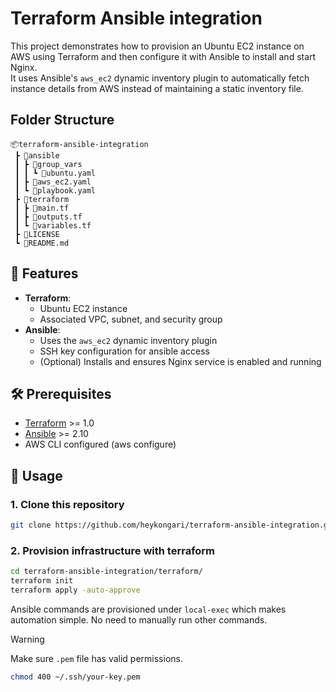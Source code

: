 # Terraform Ansible integration
This project demonstrates how to provision an Ubuntu EC2 instance on AWS using Terraform and then configure it with Ansible to install and start Nginx.  
It uses Ansible's `aws_ec2` dynamic inventory plugin to automatically fetch instance details from AWS instead of maintaining a static inventory file.

## Folder Structure
```
📦terraform-ansible-integration
 ┣ 📂ansible
 ┃ ┣ 📂group_vars
 ┃ ┃ ┗ 📜ubuntu.yaml
 ┃ ┣ 📜aws_ec2.yaml
 ┃ ┗ 📜playbook.yaml
 ┣ 📂terraform
 ┃ ┣ 📜main.tf
 ┃ ┣ 📜outputs.tf
 ┃ ┗ 📜variables.tf
 ┣ 📜LICENSE
 ┗ 📜README.md
 ```

## 📌 Features
- **Terraform**:
  - Ubuntu EC2 instance
  - Associated VPC, subnet, and security group
- **Ansible**:
  - Uses the `aws_ec2` dynamic inventory plugin
  - SSH key configuration for ansible access
  - (Optional) Installs and ensures Nginx service is enabled and running

## 🛠 Prerequisites
- [Terraform](https://developer.hashicorp.com/terraform/downloads) >= 1.0
- [Ansible](https://docs.ansible.com/ansible/latest/installation_guide/intro_installation.html) >= 2.10
- AWS CLI configured (aws configure)

## 🚀 Usage
### 1. Clone this repository
```bash
git clone https://github.com/heykongari/terraform-ansible-integration.git
```

### 2. Provision infrastructure with terraform
```bash
cd terraform-ansible-integration/terraform/
terraform init
terraform apply -auto-approve
```
Ansible commands are provisioned under `local-exec` which makes automation simple.
No need to manually run other commands.

>[!WARNING]
> Make sure `.pem` file has valid permissions.
```bash
chmod 400 ~/.ssh/your-key.pem
```